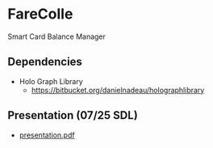 # FareColle
Smart Card Balance Manager

## Dependencies
* Holo Graph Library
    * https://bitbucket.org/danielnadeau/holographlibrary

## Presentation (07/25 SDL)
* [presentation.pdf](https://github.com/dtan4/FareColle/raw/master/presentation.pdf)
